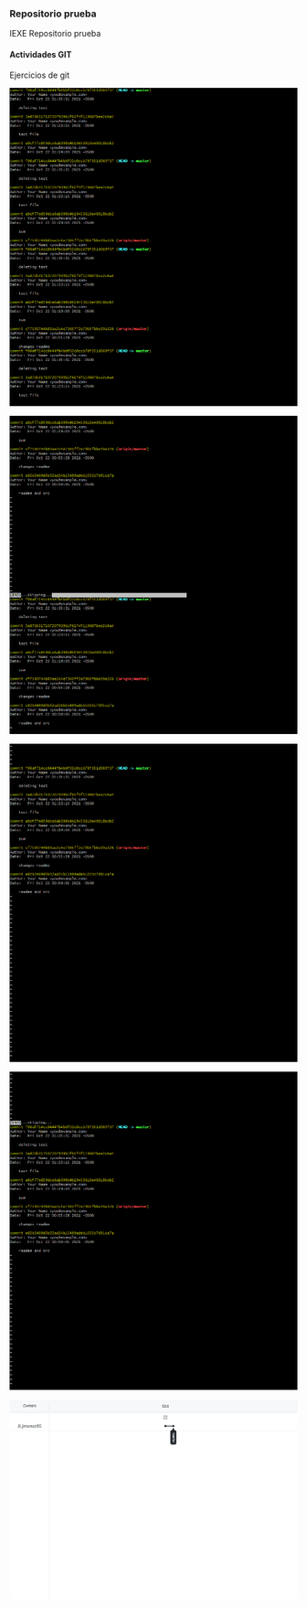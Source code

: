 ### Repositorio prueba

IEXE Repositorio prueba 

#### Actividades GIT

Ejercicios de git

![mintty.2021-10-22_02-05-35.png](https://github.com/JLjimenez85/test-git/blob/master/images/mintty.2021-10-22_02-05-35.png)

![mintty.2021-10-22_02-05-44.png](https://github.com/JLjimenez85/test-git/blob/master/images/mintty.2021-10-22_02-05-44.png)

![mintty.2021-10-22_02-05-50.png](https://github.com/JLjimenez85/test-git/blob/master/images/mintty.2021-10-22_02-05-50.png)

![mintty.2021-10-22_02-05-55.png](https://github.com/JLjimenez85/test-git/blob/master/images/mintty.2021-10-22_02-05-55.png)


![network.png](https://github.com/JLjimenez85/test-git/blob/master/images/network.png)
